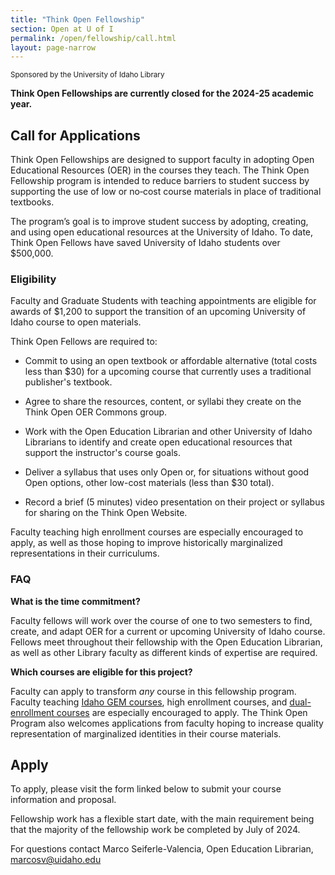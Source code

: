 ```yaml
---
title: "Think Open Fellowship"
section: Open at U of I
permalink: /open/fellowship/call.html
layout: page-narrow
---
```


<small>Sponsored by the University of Idaho Library</small>

**Think Open Fellowships are currently closed for the 2024-25 academic year.**

<!--
**Think Open Fellowships are currently accepting applications for the 23-24 academic year!**
<a href="https://uidaho.co1.qualtrics.com/jfe/form/SV_3vBrgaxCdamGn7U" title="Think Open Fellows Application" class="btn btn-outline-pride-gold">Click here to apply!</a>-->

## Call for Applications

Think Open Fellowships are designed to support faculty in adopting Open Educational Resources (OER) in the courses they teach. The Think Open Fellowship program is intended to reduce barriers to student success by supporting the use of low or no‐cost course materials in place of traditional textbooks. 

The program’s goal is to improve student success by adopting, creating, and using open educational resources at the University of Idaho. To date, Think Open Fellows have saved University of Idaho students over $500,000.

### Eligibility

Faculty and Graduate Students with teaching appointments are eligible for awards of $1,200 to support the transition of an upcoming University of Idaho course to open materials.

Think Open Fellows are required to:

* Commit to using an open textbook or affordable alternative (total costs less than $30) for a upcoming course that currently uses a traditional publisher's textbook.

* Agree to share the resources, content, or syllabi they create on the Think Open OER Commons group.

* Work with the Open Education Librarian and other University of Idaho Librarians to identify and create open educational resources that support the instructor's course goals.

* Deliver a syllabus that uses only Open or, for situations without good Open options, other low-cost materials (less than $30 total).

* Record a brief (5 minutes) video presentation on their project or syllabus for sharing on the Think Open Website. 

Faculty teaching high enrollment courses are especially encouraged to apply, as well as those hoping to improve historically marginalized representations in their curriculums. 

### FAQ

**What is the time commitment?**

Faculty fellows will work over the course of one to two semesters to find, create, and adapt OER for a current or upcoming University of Idaho course. Fellows meet throughout their fellowship with the Open Education Librarian, as well as other Library faculty as different kinds of expertise are required. 

**Which courses are eligible for this project?**

Faculty can apply to transform _any_ course in this fellowship program. Faculty teaching [Idaho GEM courses](http://coursetransfer.idaho.gov/GEMsearch.aspx), high enrollment courses, and [dual-enrollment courses](https://dualcredit.uidaho.edu/) are especially encouraged to apply. The Think Open Program also welcomes applications from faculty hoping to increase quality representation of marginalized identities in their course materials.

## Apply

To apply, please visit the form linked below to submit your course information and proposal. 

<!--
<a href="https://uidaho.co1.qualtrics.com/jfe/form/SV_3vBrgaxCdamGn7U" class="btn btn-outline-pride-gold">Think Open Fellows Application</a>-->

Fellowship work has a flexible start date, with the main requirement being that the majority of the fellowship work be completed by July of 2024.

For questions contact Marco Seiferle-Valencia, Open Education Librarian, <marcosv@uidaho.edu>
